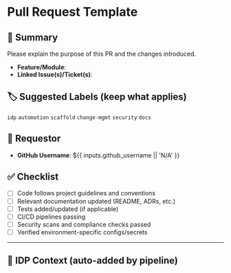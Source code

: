 # Pull Request Template

## 📌 Summary
Please explain the purpose of this PR and the changes introduced.

- **Feature/Module**:  
- **Linked Issue(s)/Ticket(s)**:  

## 🏷️ Suggested Labels (keep what applies)
`idp` `automation` `scaffold` `change-mgmt` `security` `docs`

## 👤 Requestor
- **GitHub Username**: ${{ inputs.github_username || 'N/A' }}

## ✅ Checklist
- [ ] Code follows project guidelines and conventions
- [ ] Relevant documentation updated (README, ADRs, etc.)
- [ ] Tests added/updated (if applicable)
- [ ] CI/CD pipelines passing
- [ ] Security scans and compliance checks passed
- [ ] Verified environment-specific configs/secrets

---

<!--
The pipeline will append an **IDP Context** block below this line during PR creation.
Do not edit the block header—it helps automation find the insertion point.
-->

## 🧩 IDP Context (auto-added by pipeline)
<!-- The PR creation step will append details here such as:
     - Requestor identity
     - Pipeline identifier and run number
     - Execution URL
     - Source/target branches
     - Any governance links (ServiceNow, approvals)
-->
